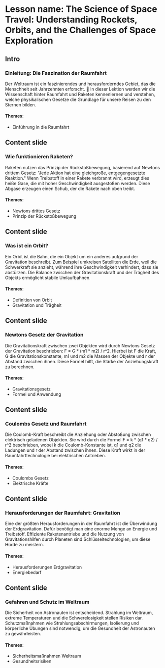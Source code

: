 # Lesson name: The Science of Space Travel: Understanding Rockets, Orbits, and the Challenges of Space Exploration

## Intro

### Einleitung: Die Faszination der Raumfahrt

Der Weltraum ist ein faszinierendes und herausforderndes Gebiet, das die Menschheit seit Jahrzehnten erforscht. 🚀 In dieser Lektion werden wir die Wissenschaft hinter Raumfahrt und Raketen kennenlernen und verstehen, welche physikalischen Gesetze die Grundlage für unsere Reisen zu den Sternen bilden.

#### **Themes:**
- Einführung in die Raumfahrt

## Content slide

### Wie funktionieren Raketen?

Raketen nutzen das Prinzip der Rückstoßbewegung, basierend auf Newtons drittem Gesetz: "Jede Aktion hat eine gleichgroße, entgegengesetzte Reaktion." Wenn Treibstoff in einer Rakete verbrannt wird, erzeugt dies heiße Gase, die mit hoher Geschwindigkeit ausgestoßen werden. Diese Abgase erzeugen einen Schub, der die Rakete nach oben treibt.

#### **Themes:**
- Newtons drittes Gesetz
- Prinzip der Rückstoßbewegung

## Content slide

### Was ist ein Orbit?

Ein Orbit ist die Bahn, die ein Objekt um ein anderes aufgrund der Gravitation beschreibt. Zum Beispiel umkreisen Satelliten die Erde, weil die Schwerkraft sie anzieht, während ihre Geschwindigkeit verhindert, dass sie abstürzen. Die Balance zwischen der Gravitationskraft und der Trägheit des Objekts ermöglicht stabile Umlaufbahnen.

#### **Themes:**
- Definition von Orbit
- Gravitation und Trägheit

## Content slide

### Newtons Gesetz der Gravitation

Die Gravitationskraft zwischen zwei Objekten wird durch Newtons Gesetz der Gravitation beschrieben: F = G * (m1 * m2) / r^2. Hierbei ist F die Kraft, G die Gravitationskonstante, m1 und m2 die Massen der Objekte und r der Abstand zwischen ihnen. Diese Formel hilft, die Stärke der Anziehungskraft zu berechnen.

#### **Themes:**
- Gravitationsgesetz
- Formel und Anwendung

## Content slide

### Coulombs Gesetz und Raumfahrt

Die Coulomb-Kraft beschreibt die Anziehung oder Abstoßung zwischen elektrisch geladenen Objekten. Sie wird durch die Formel F = k * (q1 * q2) / r^2 beschrieben, wobei k die Coulomb-Konstante ist, q1 und q2 die Ladungen und r der Abstand zwischen ihnen. Diese Kraft wirkt in der Raumfahrttechnologie bei elektrischen Antrieben.

#### **Themes:**
- Coulombs Gesetz
- Elektrische Kräfte

## Content slide

### Herausforderungen der Raumfahrt: Gravitation

Eine der größten Herausforderungen in der Raumfahrt ist die Überwindung der Erdgravitation. Dafür benötigt man eine enorme Menge an Energie und Treibstoff. Effiziente Raketenantriebe und die Nutzung von Gravitationshilfen durch Planeten sind Schlüsseltechnologien, um diese Hürde zu meistern.

#### **Themes:**
- Herausforderungen Erdgravitation
- Energiebedarf

## Content slide

### Gefahren und Schutz im Weltraum

Die Sicherheit von Astronauten ist entscheidend. Strahlung im Weltraum, extreme Temperaturen und die Schwerelosigkeit stellen Risiken dar. Schutzmaßnahmen wie Strahlungsabschirmungen, Isolierung und körperliche Übungen sind notwendig, um die Gesundheit der Astronauten zu gewährleisten.

#### **Themes:**
- Sicherheitsmaßnahmen Weltraum
- Gesundheitsrisiken
